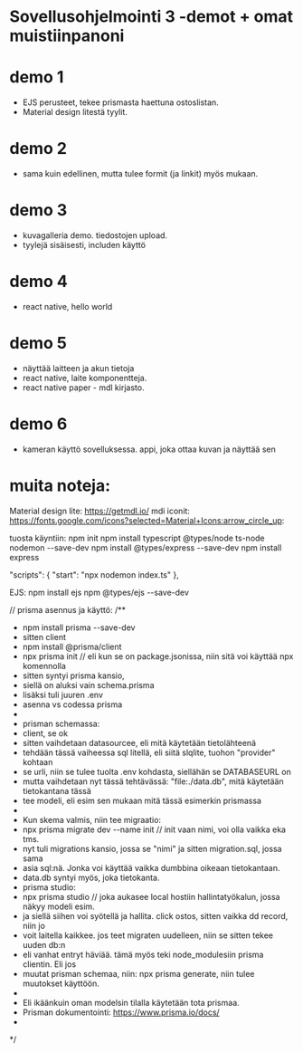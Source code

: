 # Sovellusohjelmointi 3 -demot + omat muistiinpanoni

# demo 1
- EJS perusteet, tekee prismasta haettuna ostoslistan.
- Material design litestä tyylit.

# demo 2
- sama kuin edellinen, mutta tulee formit (ja linkit) myös mukaan.

# demo 3
- kuvagalleria demo. tiedostojen upload.
- tyylejä sisäisesti, includen käyttö

# demo 4
- react native, hello world

# demo 5
- näyttää laitteen ja akun tietoja
- react native, laite komponentteja.
- react native paper - mdl kirjasto.

# demo 6
- kameran käyttö sovelluksessa. appi, joka ottaa kuvan ja näyttää sen


# muita noteja:

Material design lite: https://getmdl.io/
mdi iconit: https://fonts.google.com/icons?selected=Material+Icons:arrow_circle_up:

tuosta käyntiin:
npm init
npm install typescript @types/node ts-node nodemon --save-dev
npm install @types/express --save-dev
npm install express
 
  "scripts": {
    "start": "npx nodemon index.ts"
  },

EJS:
npm install ejs
npm @types/ejs --save-dev

// prisma asennus ja käyttö:
/**
 * npm install prisma --save-dev
 * sitten client
 * npm install @prisma/client
 * npx prisma init // eli kun se on package.jsonissa, niin sitä voi käyttää npx komennolla
 * sitten syntyi prisma kansio,
 * siellä on aluksi vain schema.prisma
 * lisäksi tuli juuren .env
 * asenna vs codessa prisma
 * 
 * prisman schemassa:
 * client, se ok
 * sitten vaihdetaan datasourcee, eli mitä käytetään tietolähteenä
 * tehdään tässä vaiheessa sql litellä, eli siitä slqlite, tuohon "provider" kohtaan
 * se urli, niin se tulee tuolta .env kohdasta, siellähän se DATABASEURL on
 * mutta vaihdetaan nyt tässä tehtävässä: "file:./data.db", mitä käytetään tietokantana tässä
 * tee modeli, eli esim sen mukaan mitä tässä esimerkin prismassa
 * 
 * Kun skema valmis, niin tee migraatio:
 * npx prisma migrate dev --name init // init vaan nimi, voi olla vaikka eka tms.
 * nyt tuli migrations kansio, jossa se "nimi" ja sitten migration.sql, jossa sama
 * asia sql:nä. Jonka voi käyttää vaikka dumbbina oikeaan tietokantaan.
 * data.db syntyi myös, joka tietokanta.
 * prisma studio:
 * npx prisma studio // joka aukasee local hostiin hallintatyökalun, jossa näkyy modeli esim.
 * ja siellä siihen voi syötellä ja hallita. click ostos, sitten vaikka dd record, niin jo
 * voit laitella kaikkee. jos teet migraten uudelleen, niin se sitten tekee uuden db:n
 * eli vanhat entryt häviää. tämä myös teki node_modulesiin prisma clientin. Eli jos 
 * muutat prisman schemaa, niin: npx prisma generate, niin tulee muutokset käyttöön.
 * 
 * Eli ikäänkuin oman modelsin tilalla käytetään tota prismaa.
 * Prisman dokumentointi: https://www.prisma.io/docs/
 * 
 
 */


